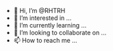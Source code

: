 - 👋 Hi, I’m @RHTRH
- 👀 I’m interested in ...
- 🌱 I’m currently learning ...
- 💞️ I’m looking to collaborate on ...
- 📫 How to reach me ...

<!---
RHTRH/RHTRH is a ✨ special ✨ repository because its `README.md` (this file) appears on your GitHub profile.
You can click the Preview link to take a look at your changes.
--->
